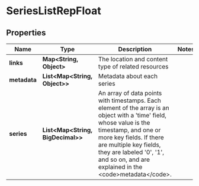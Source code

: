 

# SeriesListRepFloat


## Properties

| Name | Type | Description | Notes |
|------------ | ------------- | ------------- | -------------|
|**links** | **Map&lt;String, Object&gt;** | The location and content type of related resources |  |
|**metadata** | **List&lt;Map&lt;String, Object&gt;&gt;** | Metadata about each series |  |
|**series** | **List&lt;Map&lt;String, BigDecimal&gt;&gt;** | An array of data points with timestamps. Each element of the array is an object with a &#39;time&#39; field, whose value is the timestamp, and one or more key fields. If there are multiple key fields, they are labeled &#39;0&#39;, &#39;1&#39;, and so on, and are explained in the &lt;code&gt;metadata&lt;/code&gt;. |  |



